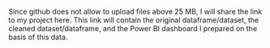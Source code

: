 Since github does not allow to upload files above 25 MB, I will share the link to my project here.
This link will contain the original dataframe/dataset, the cleaned dataset/dataframe, and the Power BI dashboard I prepared on the basis of this data.

